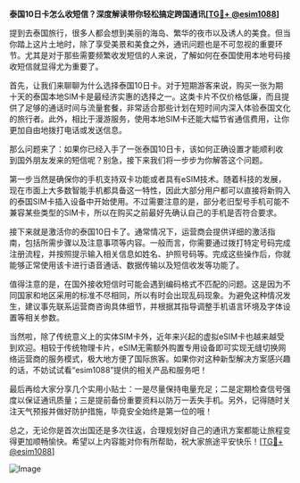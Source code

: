 **泰国10日卡怎么收短信？深度解读带你轻松搞定跨国通讯[[TG💪+ @esim1088](https://t.me/s/esim1088)]**

提到去泰国旅行，很多人都会想到美丽的海岛、繁华的夜市以及诱人的美食。但当你踏上这片土地时，除了享受美景和美食之外，通讯问题也是不可忽视的重要环节。尤其是对于那些需要频繁收发短信的人来说，了解如何在泰国使用本地号码接收短信就显得尤为重要了。

首先，让我们来聊聊为什么选择泰国10日卡。对于短期游客来说，购买一张为期十天的泰国本地SIM卡是最经济实惠的选择之一。这类卡片不仅价格低廉，而且提供了足够的通话时间与流量套餐，非常适合那些计划在短时间内深入体验泰国文化的旅行者。此外，相比于漫游服务，使用本地SIM卡还能大幅节省通信费用，让你更加自由地拨打电话或发送信息。

那么问题来了：如果你已经入手了一张泰国10日卡，该如何正确设置才能顺利收到国外朋友发来的短信呢？别急，接下来我们将一步步为你解答这个问题。

第一步当然是确保你的手机支持双卡功能或者具有eSIM技术。随着科技的发展，现在市面上大多数智能手机都具备这一特性，因此大部分用户都可以直接将新购入的泰国SIM卡插入设备中开始使用。不过需要注意的是，部分老旧型号手机可能不兼容某些类型的SIM卡，所以在购买之前最好先确认自己的手机是否符合要求。

接下来就是激活你的泰国10日卡了。通常情况下，运营商会提供详细的激活指南，包括所需步骤以及注意事项等内容。一般而言，你需要通过拨打特定号码完成注册流程，并按照提示输入相关信息如姓名、护照号码等。完成这些操作后，你就能够正常使用该卡进行语音通话、数据传输以及短信收发等功能了。

值得注意的是，在国外接收短信时可能会遇到编码格式不匹配的问题。这是因为不同国家和地区采用的标准不尽相同，所以有时会出现乱码现象。为避免这种情况发生，建议事先联系运营商咨询具体细节，并根据其指导调整手机语言环境及字体设置等相关参数。

当然啦，除了传统意义上的实体SIM卡外，近年来兴起的虚拟eSIM卡也越来越受到欢迎。相较于传统物理卡片，eSIM无需额外购置专用设备即可实现无缝切换网络运营商的服务模式，极大地方便了国际旅客。如果你对这种新型解决方案感兴趣的话，不妨试试看“esim1088”提供的相关产品和服务吧！

最后再给大家分享几个实用小贴士：一是尽量保持电量充足；二是定期检查信号强度以保证通讯质量；三是提前备份重要资料以防万一丢失手机。另外，记得随时关注天气预报并做好防护措施，毕竟安全始终是第一位的哦！

总之，无论你是首次出国还是多次往返，合理规划好自己的通讯方案都能让旅程变得更加顺畅愉快。希望以上内容能对你有所帮助，祝大家旅途平安快乐！[[TG💪+ @esim1088](https://t.me/s/esim1088)] 

![Image](https://i.postimg.cc/4NQfJmqS/Snipaste-2025-05-13-00-14-12.png)